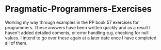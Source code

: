 # Pragmatic-Programmers-Exercises
Working my way through examples in the PP book 57 exercises for programmers.
These answers have been written quickly and as a result
I haven't added detailed coments, or error handling 
e.g. checking for null values. I intend to go over these 
again at a later date once I have completed all of them. 
